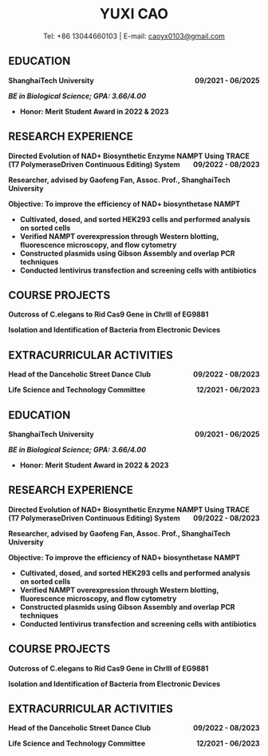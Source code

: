 <h1 align="center">YUXI CAO</h1>


<center>
Tel: +86 13044660103  | E-mail: 
<a href=caoyx0103@gmail.com>caoyx0103@gmail.com</a>
</center>


## EDUCATION

<p style="text-align:left;"><b>ShanghaiTech University <span style="float:right;">09/2021 - 06/2025</span></p>

_BE in Biological Science; GPA: 3.66/4.00_

- Honor: Merit Student Award in 2022 & 2023 

## RESEARCH EXPERIENCE

<p style="text-align:left;"><b>Directed Evolution of NAD+ Biosynthetic Enzyme NAMPT Using TRACE (T7 PolymeraseDriven Continuous Editing) System <span style="float:right;">09/2022 - 08/2023</span></p>

Researcher, advised by Gaofeng Fan, Assoc. Prof., ShanghaiTech University

**Objective:** To improve the efficiency of NAD+ biosynthetase NAMPT

- Cultivated, dosed, and sorted HEK293 cells and performed analysis on sorted cells
- Verified NAMPT overexpression through Western blotting, fluorescence microscopy, and flow cytometry
- Constructed plasmids using Gibson Assembly and overlap PCR techniques
- Conducted lentivirus transfection and screening cells with antibiotics


## COURSE PROJECTS

Outcross of C.elegans to Rid Cas9 Gene in ChrⅢ of EG9881

Isolation and Identification of Bacteria from Electronic Devices

## EXTRACURRICULAR ACTIVITIES

<p style="text-align:left;"><b>Head of the Danceholic Street Dance Club<span style="float:right;">09/2022 - 08/2023</span></p>

<p style="text-align:left;"><b>Life Science and Technology Committee <span style="float:right;">12/2021 - 06/2023</span></p>



## EDUCATION

<p style="text-align:left;"><b>ShanghaiTech University <span style="float:right;">09/2021 - 06/2025</span></p>

_BE in Biological Science; GPA: 3.66/4.00_

- Honor: Merit Student Award in 2022 & 2023 

## RESEARCH EXPERIENCE

<p style="text-align:left;"><b>Directed Evolution of NAD+ Biosynthetic Enzyme NAMPT Using TRACE (T7 PolymeraseDriven Continuous Editing) System <span style="float:right;">09/2022 - 08/2023</span></p>

Researcher, advised by Gaofeng Fan, Assoc. Prof., ShanghaiTech University

**Objective:** To improve the efficiency of NAD+ biosynthetase NAMPT

- Cultivated, dosed, and sorted HEK293 cells and performed analysis on sorted cells
- Verified NAMPT overexpression through Western blotting, fluorescence microscopy, and flow cytometry
- Constructed plasmids using Gibson Assembly and overlap PCR techniques
- Conducted lentivirus transfection and screening cells with antibiotics


## COURSE PROJECTS

Outcross of C.elegans to Rid Cas9 Gene in ChrⅢ of EG9881

Isolation and Identification of Bacteria from Electronic Devices

## EXTRACURRICULAR ACTIVITIES

<p style="text-align:left;"><b>Head of the Danceholic Street Dance Club<span style="float:right;">09/2022 - 08/2023</span></p>

<p style="text-align:left;"><b>Life Science and Technology Committee <span style="float:right;">12/2021 - 06/2023</span></p>

